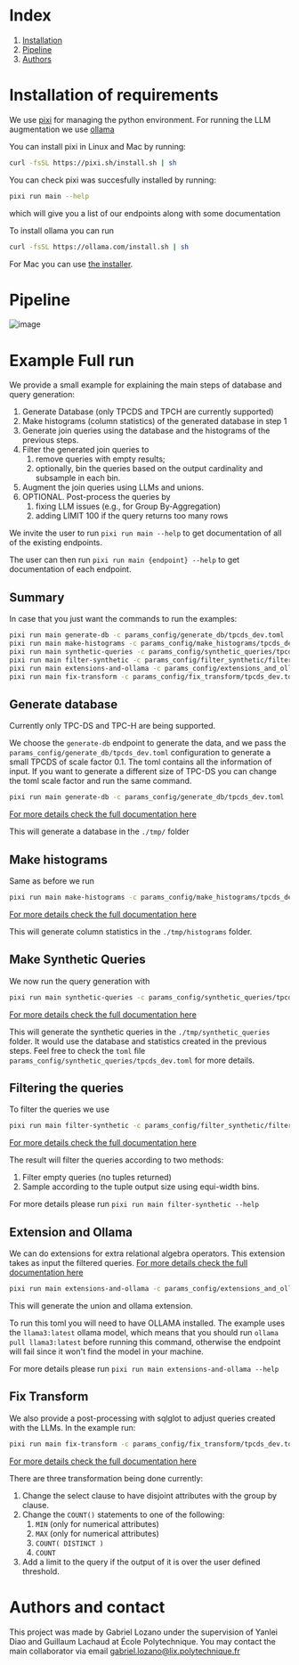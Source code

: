 # Index
1. [Installation](#installation-of-requirements)
1. [Pipeline](#pipeline)
1. [Authors](#authors-and-contact)


# Installation of requirements

We use [pixi](https://pixi.sh/latest/) for managing the python environment.
For running the LLM augmentation we use [ollama](https://ollama.com/)

You can install pixi in Linux and Mac by running:

```bash
curl -fsSL https://pixi.sh/install.sh | sh
```

You can check pixi was succesfully installed by running:

```bash
pixi run main --help
```

which will give you a list of our endpoints along with some documentation


To install ollama you can run 

```bash
curl -fsSL https://ollama.com/install.sh | sh
```

For Mac you can use [the installer](https://ollama.com/download/mac).

# Pipeline
![image](https://matematikoi.github.io/org/images/pipeline_query_generation.png)

# Example Full run

We provide a small example for explaining the main steps of database and query generation: 
1. Generate Database (only TPCDS and TPCH are currently supported)
1. Make histograms (column statistics) of the generated database in step 1
1. Generate join queries using the database and the histograms of the previous steps.
1. Filter the generated join queries to  
	1. remove queries with empty results;
	1. optionally, bin the queries based on the output cardinality and subsample in each bin.  
1. Augment the join queries using LLMs and unions.
1. OPTIONAL. Post-process the queries by 
	1. fixing LLM issues (e.g., for Group By-Aggregation)
	1. adding LIMIT 100 if the query returns too many rows 

We invite the user to run `pixi run main --help` to get documentation of all of the existing endpoints. 

The user can then run `pixi run main {endpoint} --help` to get documentation of each endpoint.

## Summary
In case that you just want the commands to run the examples:

```bash
pixi run main generate-db -c params_config/generate_db/tpcds_dev.toml
pixi run main make-histograms -c params_config/make_histograms/tpcds_dev.toml
pixi run main synthetic-queries -c params_config/synthetic_queries/tpcds_dev.toml
pixi run main filter-synthetic -c params_config/filter_synthetic/filter_tpcds_dev.toml
pixi run main extensions-and-ollama -c params_config/extensions_and_ollama/tpcds_dev.toml
pixi run main fix-transform -c params_config/fix_transform/tpcds_dev.toml
```

## **Generate database**

Currently only TPC-DS and TPC-H are being supported.

We choose the `generate-db` endpoint to generate the data, and we pass
the `params_config/generate_db/tpcds_dev.toml` configuration to
generate a small TPCDS of scale factor 0.1. The toml contains all the 
information of input. If you want to generate a different size of TPC-DS
you can change the toml scale factor and run the same command.

```bash
pixi run main generate-db -c params_config/generate_db/tpcds_dev.toml
```
[For more details
check the full documentation here](./docs/endpoints/generate_db.md)

This will generate a database in the `./tmp/` folder
## **Make histograms**

Same as before we run
```bash
pixi run main make-histograms -c params_config/make_histograms/tpcds_dev.toml
```
[For more details
check the full documentation here](./docs/endpoints/histogram.md)

This will generate column statistics in the `./tmp/histograms` folder.

## **Make Synthetic Queries**

We now run the query generation with 
```bash
pixi run main synthetic-queries -c params_config/synthetic_queries/tpcds_dev.toml
```
[For more details
check the full documentation here](./docs/endpoints/synthetic_generation.md)

This will generate the synthetic queries in the `./tmp/synthetic_queries` 
folder. It would use the database and statistics created in the previous steps.
Feel free to check the `toml` file `params_config/synthetic_queries/tpcds_dev.toml`
for more details.
## **Filtering the queries**

To filter the queries we use 
```bash
pixi run main filter-synthetic -c params_config/filter_synthetic/filter_tpcds_dev.toml
```
[For more details
check the full documentation here](./docs/endpoints/filter.md)

The result will filter the queries according to two methods:
1. Filter empty queries (no tuples returned)
1. Sample according to the tuple output size using equi-width bins. 

For more details please run `pixi run main filter-synthetic --help`

## **Extension and Ollama**

We can do extensions for extra relational algebra operators.
This extension takes as input the filtered queries. 
[For more details
check the full documentation here](./docs/endpoints/extension_and_ollama.md)

```bash
pixi run main extensions-and-ollama -c params_config/extensions_and_ollama/tpcds_dev.toml
```
This will generate the union and ollama extension.

To run this toml you will need to have OLLAMA installed. The example 
uses the `llama3:latest` ollama model, which means that you should run
`ollama pull llama3:latest` before running this command, otherwise the endpoint
will fail since it won't find the model in your machine.

For more details please run `pixi run main extensions-and-ollama --help`
## **Fix Transform**
We also provide a post-processing with sqlglot to adjust queries created
with the LLMs. In the example run:
```bash
pixi run main fix-transform -c params_config/fix_transform/tpcds_dev.toml
```
[For more details
check the full documentation here](./docs/endpoints/fix_transform.md)

There are three transformation being done currently:
1. Change the select clause to have disjoint attributes with the 
group by clause.
1. Change the `COUNT()` statements to one of the following:
    1. `MIN` (only for numerical attributes)
    1. `MAX` (only for numerical attributes)
    1. `COUNT( DISTINCT )`
    1. `COUNT`
1. Add a limit to the query if the output of it is over the user defined 
threshold.

# Authors and contact
This project was made by Gabriel Lozano under the supervision of Yanlei Diao
and Guillaum Lachaud at École Polytechnique.
You may contact the main collaborator via email 
[gabriel.lozano@lix.polytechnique.fr](mailto:gabriel.lozano@lix.polytechnique.fr)

